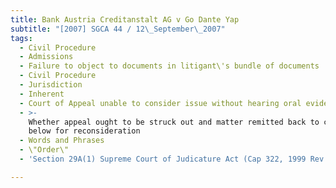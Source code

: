 ```yaml
---
title: Bank Austria Creditanstalt AG v Go Dante Yap
subtitle: "[2007] SGCA 44 / 12\_September\_2007"
tags:
  - Civil Procedure
  - Admissions
  - Failure to object to documents in litigant\'s bundle of documents
  - Civil Procedure
  - Jurisdiction
  - Inherent
  - Court of Appeal unable to consider issue without hearing oral evidence
  - >-
    Whether appeal ought to be struck out and matter remitted back to court
    below for reconsideration
  - Words and Phrases
  - \"Order\"
  - 'Section 29A(1) Supreme Court of Judicature Act (Cap 322, 1999 Rev Ed)'

---
```


